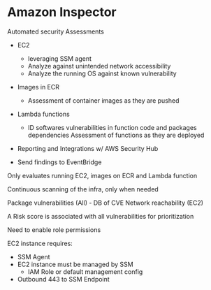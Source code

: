 # Amazon Inspector

Automated security Assessments

* EC2 
    * leveraging SSM agent
    * Analyze against unintended network accessibility
    * Analyze the running OS against known vulnerability

* Images in ECR
    * Assessment of container images as they are pushed

* Lambda functions
    * ID softwares vulnerabilities in function code and packages dependencies 
    Assessment of functions as they are deployed

* Reporting and Integrations w/ AWS Security Hub
* Send findings to EventBridge

Only evaluates running EC2, images on ECR and Lambda function

Continuous scanning of the infra, only when needed

Package vulnerabilities (All) - DB of CVE
Network reachability (EC2)

A Risk score is associated with all vulnerabilities for prioritization

Need to enable role permissions

EC2 instance requires: 
* SSM Agent
* EC2 instance must be managed by SSM
    * IAM Role or default management config
* Outbound 443 to SSM Endpoint

